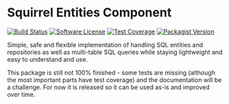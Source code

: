 Squirrel Entities Component
===========================

[![Build Status](https://img.shields.io/travis/com/squirrelphp/entities.svg)](https://travis-ci.com/squirrelphp/entities) [![Software License](https://img.shields.io/badge/license-MIT-success.svg?style=flat-round)](LICENSE) [![Test Coverage](https://api.codeclimate.com/v1/badges/36a9f5a3b4abbaf7901c/test_coverage)](https://codeclimate.com/github/squirrelphp/entities/test_coverage) [![Packagist Version](https://img.shields.io/packagist/v/squirrelphp/entities.svg?style=flat-round)](https://packagist.org/packages/squirrelphp/entities)

Simple, safe and flexible implementation of handling SQL entities and repositories as well as multi-table SQL queries while staying lightweight and easy to understand and use.

This package is still not 100% finished - some tests are missing (although the most important parts have test coverage) and the documentation will be a challenge. For now it is released so it can be used as-is and improved over time.